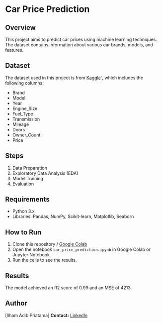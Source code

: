# Car Price Prediction

## Overview
This project aims to predict car prices using machine learning techniques. The dataset contains information about various car brands, models, and features.

## Dataset
The dataset used in this project is from [Kaggle](https://www.kaggle.com/datasets/asinow/car-price-dataset)`, which includes the following columns:
- Brand
- Model
- Year
- Engine_Size
- Fuel_Type
- Transmission
- Mileage
- Doors
- Owner_Count
- Price

## Steps
1. Data Preparation
2. Exploratory Data Analysis (EDA)
3. Model Training
4. Evaluation

## Requirements
- Python 3.x
- Libraries: Pandas, NumPy, Scikit-learn, Matplotlib, Seaborn

## How to Run
1. Clone this repository / [Google Colab](https://colab.research.google.com/drive/1FetYxk20kqxsh44fPS8EzhR92Dpr6h3w?usp=sharing)
2. Open the notebook `car_price_prediction.ipynb` in Google Colab or Jupyter Notebook.
3. Run the cells to see the results.

## Results
The model achieved an R2 score of 0.99 and an MSE of 4213.

## Author
[Ilham Adib Priatama]
**Contact:** [LinkedIn](http://linkedin.com/in/ilhamadibpriatama)
